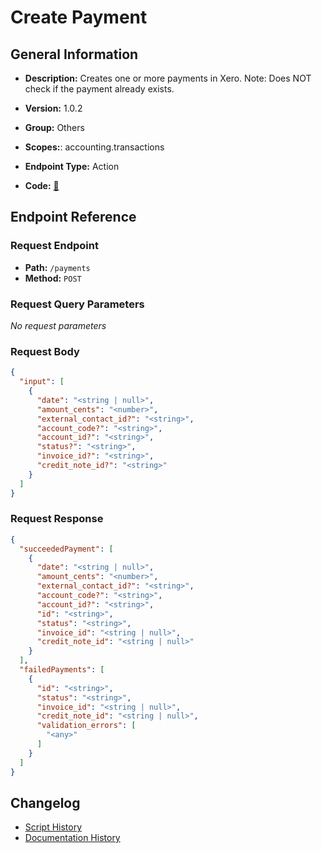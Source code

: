 # Create Payment

## General Information

- **Description:** Creates one or more payments in Xero.
Note: Does NOT check if the payment already exists.

- **Version:** 1.0.2
- **Group:** Others
- **Scopes:**: accounting.transactions
- **Endpoint Type:** Action
- **Code:** [🔗](https://github.com/NangoHQ/integration-templates/tree/main/integrations/xero/actions/create-payment.ts)


## Endpoint Reference

### Request Endpoint

- **Path:** `/payments`
- **Method:** `POST`

### Request Query Parameters

_No request parameters_

### Request Body

```json
{
  "input": [
    {
      "date": "<string | null>",
      "amount_cents": "<number>",
      "external_contact_id?": "<string>",
      "account_code?": "<string>",
      "account_id?": "<string>",
      "status?": "<string>",
      "invoice_id?": "<string>",
      "credit_note_id?": "<string>"
    }
  ]
}
```

### Request Response

```json
{
  "succeededPayment": [
    {
      "date": "<string | null>",
      "amount_cents": "<number>",
      "external_contact_id?": "<string>",
      "account_code?": "<string>",
      "account_id?": "<string>",
      "id": "<string>",
      "status": "<string>",
      "invoice_id": "<string | null>",
      "credit_note_id": "<string | null>"
    }
  ],
  "failedPayments": [
    {
      "id": "<string>",
      "status": "<string>",
      "invoice_id": "<string | null>",
      "credit_note_id": "<string | null>",
      "validation_errors": [
        "<any>"
      ]
    }
  ]
}
```

## Changelog

- [Script History](https://github.com/NangoHQ/integration-templates/commits/main/integrations/xero/actions/create-payment.ts)
- [Documentation History](https://github.com/NangoHQ/integration-templates/commits/main/integrations/xero/actions/create-payment.md)

<!-- END  GENERATED CONTENT -->















